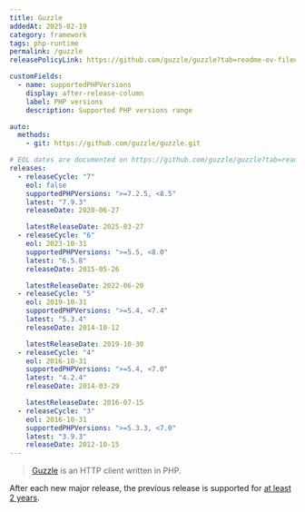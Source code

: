 ```yaml
---
title: Guzzle
addedAt: 2025-02-19
category: framework
tags: php-runtime
permalink: /guzzle
releasePolicyLink: https://github.com/guzzle/guzzle?tab=readme-ov-file#version-guidance

customFields:
  - name: supportedPHPVersions
    display: after-release-column
    label: PHP versions
    description: Supported PHP versions range

auto:
  methods:
    - git: https://github.com/guzzle/guzzle.git

# EOL dates are documented on https://github.com/guzzle/guzzle?tab=readme-ov-file#version-guidance.
releases:
  - releaseCycle: "7"
    eol: false
    supportedPHPVersions: ">=7.2.5, <8.5"
    latest: "7.9.3"
    releaseDate: 2020-06-27

    latestReleaseDate: 2025-03-27
  - releaseCycle: "6"
    eol: 2023-10-31
    supportedPHPVersions: ">=5.5, <8.0"
    latest: "6.5.8"
    releaseDate: 2015-05-26

    latestReleaseDate: 2022-06-20
  - releaseCycle: "5"
    eol: 2019-10-31
    supportedPHPVersions: ">=5.4, <7.4"
    latest: "5.3.4"
    releaseDate: 2014-10-12

    latestReleaseDate: 2019-10-30
  - releaseCycle: "4"
    eol: 2016-10-31
    supportedPHPVersions: ">=5.4, <7.0"
    latest: "4.2.4"
    releaseDate: 2014-03-29

    latestReleaseDate: 2016-07-15
  - releaseCycle: "3"
    eol: 2016-10-31
    supportedPHPVersions: ">=5.3.3, <7.0"
    latest: "3.9.3"
    releaseDate: 2012-10-15
---
```


> [Guzzle](https://docs.guzzlephp.org/en/stable/) is an HTTP client written in PHP.

After each new major release, the previous release is supported for [at least 2 years](https://github.com/guzzle/guzzle/security/policy#supported-versions).
